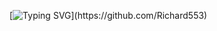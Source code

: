 [![Typing SVG](https://readme-typing-svg.herokuapp.com?font=Fira+Code&pause=1000&color=00FF00&width=435&lines=Follow+the+white+rabbit.)](https://github.com/Richard553)
